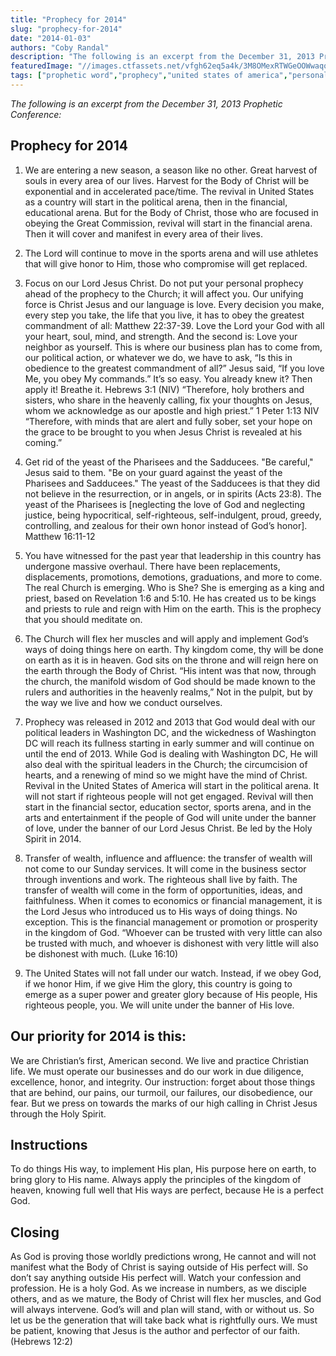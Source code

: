 ```yaml
---
title: "Prophecy for 2014"
slug: "prophecy-for-2014"
date: "2014-01-03"
authors: "Coby Randal"
description: "The following is an excerpt from the December 31, 2013 Prophetic Conference"
featuredImage: "//images.ctfassets.net/vfgh62eq5a4k/3M8OMexRTWGeOOWwaqoQ4a/ff926754e14755a0ace1d1a63e6d7af5/IMG_8984__1_.jpg"
tags: ["prophetic word","prophecy","united states of america","personal prophecy"]
---
```

*The following is an excerpt from the December 31, 2013 Prophetic Conference:*

## Prophecy for 2014

1. We are entering a new season, a season like no other.  Great harvest of souls in every area of our lives.  Harvest for the Body of Christ will be exponential and in accelerated pace/time.  The revival in United States as a country will start in the political arena, then in the financial, educational arena.  But for the Body of Christ, those who are focused in obeying the Great Commission, revival will start in the financial arena.   Then it will cover and manifest in every area of their lives.

2. The Lord will continue to move in the sports arena and will use athletes that will give honor to Him, those who compromise will get replaced.

3. Focus on our Lord Jesus Christ.  Do not put your personal prophecy ahead of the prophecy to the Church; it will affect you.  Our unifying force is Christ Jesus and our language is love.  Every decision you make, every step you take, the life that you live, it has to obey the greatest commandment of all: Matthew 22:37-39.  Love the Lord your God with all your heart, soul, mind, and strength.  And the second is: Love your neighbor as yourself.  This is where our business plan has to come from, our political action, or whatever we do, we have to ask, “Is this in obedience to the greatest commandment of all?” Jesus said, “If you love Me, you obey My commands.” It’s so easy. You already knew it?  Then apply it!  Breathe it.  Hebrews 3:1 (NIV)  “Therefore, holy brothers and sisters, who share in the heavenly calling, fix your thoughts on Jesus, whom we acknowledge as our apostle and high priest.” 1 Peter 1:13 NIV “Therefore, with minds that are alert and fully sober, set your hope on the grace to be brought to you when Jesus Christ is revealed at his coming.”

4. Get rid of the yeast of the Pharisees and the Sadducees.  "Be careful," Jesus said to them. "Be on your guard against the yeast of the Pharisees and Sadducees." The yeast of the Sadducees is that they did not believe in the resurrection, or in angels, or in spirits (Acts 23:8).  The yeast of the Pharisees is [neglecting the love of God and neglecting justice, being hypocritical, self-righteous, self-indulgent, proud, greedy, controlling, and zealous for their own honor instead of God’s honor].  Matthew 16:11-12

5. You have witnessed for the past year that leadership in this country has undergone massive overhaul.  There have been replacements, displacements, promotions, demotions, graduations, and more to come. The real Church is emerging.  Who is She?  She is emerging as a king and priest, based on Revelation 1:6 and 5:10. He has created us to be kings and priests to rule and reign with Him on the earth.  This is the prophecy that you should meditate on.

6. The Church will flex her muscles and will apply and implement God’s ways of doing things here on earth. Thy kingdom come, thy will be done on earth as it is in heaven.  God sits on the throne and will reign here on the earth through the Body of Christ.  “His intent was that now, through the church, the manifold wisdom of God should be made known to the rulers and authorities in the heavenly realms,” Not in the pulpit, but by the way we live and how we conduct ourselves.

7. Prophecy was released in 2012 and 2013 that God would deal with our political leaders in Washington DC, and the wickedness of Washington DC will reach its fullness starting in early summer and will continue on until the end of 2013.  While God is dealing with Washington DC, He will also deal with the spiritual leaders in the Church; the circumcision of hearts, and a renewing of mind so we might have the mind of Christ.  Revival in the United States of America will start in the political arena.  It will not start if righteous people will not get engaged.  Revival will then start in the financial sector, education sector, sports arena, and in the arts and entertainment if the people of God will unite under the banner of love, under the banner of our Lord Jesus Christ. Be led by the Holy Spirit in 2014.

8. Transfer of wealth, influence and affluence:  the transfer of wealth will not come to our Sunday services.  It will come in the business sector through inventions and work. The righteous shall live by faith. The transfer of wealth will come in the form of opportunities, ideas, and faithfulness.  When it comes to economics or financial management, it is the Lord Jesus who introduced us to His ways of doing things.  No exception.  This is the financial management or promotion or prosperity in the kingdom of God.  “Whoever can be trusted with very little can also be trusted with much, and whoever is dishonest with very little will also be dishonest with much.  (Luke 16:10)

9. The United States will not fall under our watch.  Instead, if we obey God, if we honor Him, if we give Him the glory, this country is going to emerge as a super power and greater glory because of His people, His righteous people, you.  We will unite under the banner of His love.

## Our priority for 2014 is this: 
We are Christian’s first, American second.  We live and practice Christian life.  We must operate our businesses and do our work in due diligence, excellence, honor, and integrity.  Our instruction: forget about those things that are behind, our pains, our turmoil, our failures, our disobedience, our fear.  But we press on towards the marks of our high calling in Christ Jesus through the Holy Spirit.

## Instructions 
To do things His way, to implement His plan, His purpose here on earth, to bring glory to His name.  Always apply the principles of the kingdom of heaven, knowing full well that His ways are perfect, because He is a perfect God.

## Closing
As God is proving those worldly predictions wrong, He cannot and will not manifest what the Body of Christ is saying outside of His perfect will.  So don’t say anything outside His perfect will.  Watch your confession and profession. He is a holy God. As we increase in numbers, as we disciple others, and as we mature, the Body of Christ will flex her muscles, and God will always intervene.  God’s will and plan will stand, with or without us.  So let us be the generation that will take back what is rightfully ours.  We must be patient, knowing that Jesus is the author and perfector of our faith.  (Hebrews 12:2)
